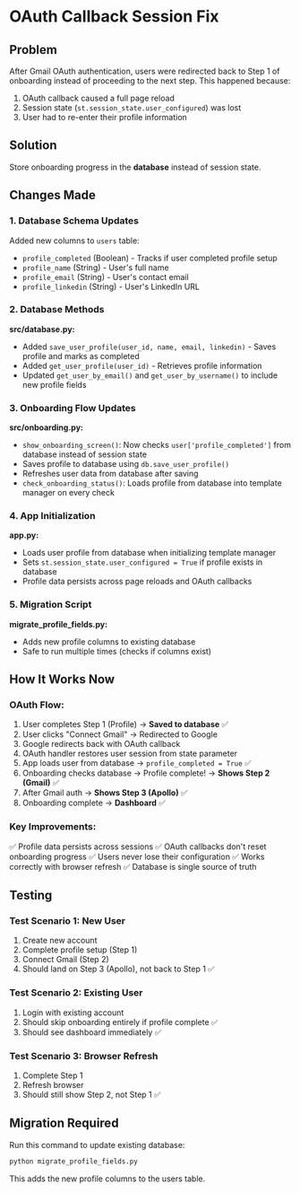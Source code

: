 # OAuth Callback Session Fix

## Problem
After Gmail OAuth authentication, users were redirected back to Step 1 of onboarding instead of proceeding to the next step. This happened because:

1. OAuth callback caused a full page reload
2. Session state (`st.session_state.user_configured`) was lost
3. User had to re-enter their profile information

## Solution
Store onboarding progress in the **database** instead of session state.

## Changes Made

### 1. Database Schema Updates
Added new columns to `users` table:
- `profile_completed` (Boolean) - Tracks if user completed profile setup
- `profile_name` (String) - User's full name
- `profile_email` (String) - User's contact email
- `profile_linkedin` (String) - User's LinkedIn URL

### 2. Database Methods
**src/database.py:**
- Added `save_user_profile(user_id, name, email, linkedin)` - Saves profile and marks as completed
- Added `get_user_profile(user_id)` - Retrieves profile information
- Updated `get_user_by_email()` and `get_user_by_username()` to include new profile fields

### 3. Onboarding Flow Updates
**src/onboarding.py:**
- `show_onboarding_screen()`: Now checks `user['profile_completed']` from database instead of session state
- Saves profile to database using `db.save_user_profile()`
- Refreshes user data from database after saving
- `check_onboarding_status()`: Loads profile from database into template manager on every check

### 4. App Initialization
**app.py:**
- Loads user profile from database when initializing template manager
- Sets `st.session_state.user_configured = True` if profile exists in database
- Profile data persists across page reloads and OAuth callbacks

### 5. Migration Script
**migrate_profile_fields.py:**
- Adds new profile columns to existing database
- Safe to run multiple times (checks if columns exist)

## How It Works Now

### OAuth Flow:
1. User completes Step 1 (Profile) → **Saved to database** ✅
2. User clicks "Connect Gmail" → Redirected to Google
3. Google redirects back with OAuth callback
4. OAuth handler restores user session from state parameter
5. App loads user from database → `profile_completed = True` ✅
6. Onboarding checks database → Profile complete! → **Shows Step 2 (Gmail)** ✅
7. After Gmail auth → **Shows Step 3 (Apollo)** ✅
8. Onboarding complete → **Dashboard** ✅

### Key Improvements:
✅ Profile data persists across sessions
✅ OAuth callbacks don't reset onboarding progress
✅ Users never lose their configuration
✅ Works correctly with browser refresh
✅ Database is single source of truth

## Testing

### Test Scenario 1: New User
1. Create new account
2. Complete profile setup (Step 1)
3. Connect Gmail (Step 2)
4. Should land on Step 3 (Apollo), not back to Step 1 ✅

### Test Scenario 2: Existing User
1. Login with existing account
2. Should skip onboarding entirely if profile complete ✅
3. Should see dashboard immediately ✅

### Test Scenario 3: Browser Refresh
1. Complete Step 1
2. Refresh browser
3. Should still show Step 2, not Step 1 ✅

## Migration Required

Run this command to update existing database:
```bash
python migrate_profile_fields.py
```

This adds the new profile columns to the users table.
